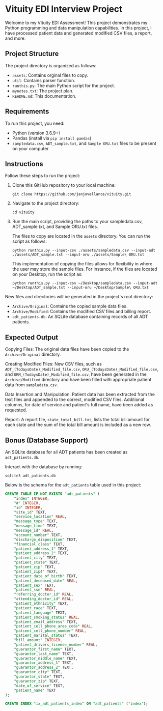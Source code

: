 # Vituity EDI Interview Project

Welcome to my Vituity EDI Assessment! This project demonstrates my Python programming and data manipulation capabilities. In this project, I have processed patient data and generated modified CSV files, a report, and more.

## Project Structure

The project directory is organized as follows:

-   `assets`: Contains orginal files to copy.
-   `util`: Contains parser function.
-   `runthis.py`: The main Python script for the project.
-   `mynotes.txt`: The project plan.
-   `README.md`: This documentation.

## Requirements

To run this project, you need:

-   Python (version 3.6.9+)
-   Pandas (install via `pip install pandas`)
-   `sampledata.csv`, `ADT_sample.txt`, and `Sample ORU.txt` files to be present on your computer

## Instructions

Follow these steps to run the project:

1. Clone this GitHub repository to your local machine:

    ```
    git clone https://github.com/janjovellanos/vituity.git
    ```

2. Navigate to the project directory:

    ```
    cd vituity
    ```

3. Run the main script, providing the paths to your sampledata.csv, ADT_sample.txt, and Sample ORU.txt files.

    The files to copy are located in the `assets` directory. You can run the script as follows:

    ```
    python runthis.py --input-csv ./assets/sampledata.csv --input-adt ./assets/ADT_sample.txt --input-oru ./assets/Sample\ ORU.txt
    ```

    This implementation of copying the files allows for flexibility in where the user may store the sample files.
    For instance, if the files are located on your Desktop, run the script as:

    ```
    python runthis.py --input-csv ~/Desktop/sampledata.csv --input-adt ~/Desktop/ADT_sample.txt --input-oru ~/Desktop/Sample\ ORU.txt
    ```

New files and directories will be generated in the project's root directory:

-   `Archive/Original`: Contains the copied sample data files.
-   `Archive/Modified`: Contains the modified CSV files and billing report.
-   `adt_patients.db`: An SQLite database containing records of all ADT patients.

## Expected Output

Copying Files: The original data files have been copied to the `Archive/Original` directory.

Creating Modified Files: New CSV files, such as `ADT_(TodaysDate)_Modified_file.csv`, `ORU_(TodaysDate)_Modified_file.csv`, and `ORM_(TodaysDate)_Modified_file.csv`, have been generated in the `Archive/Modified` directory and have been filled with appropriate patient data from `sampledata.csv`.

Data Insertion and Manipulation: Patient data has been extracted from the text files and appended to the correct, modified CSV files. Additional columns, for date of service and patient's full name, have been added as requested.

Report: A report file, `state_total_bill.txt`, lists the total bill amount for each state and the sum of the total bill amount is included as a new row.

## Bonus (Database Support)

An SQLite database for all ADT patients has been created as `adt_patients.db`.

Interact with the database by running:

    sqlite3 adt_patients.db

Below is the schema for the `adt_patients` table used in this project:

```sql
CREATE TABLE IF NOT EXISTS "adt_patients" (
    "index" INTEGER,
    "#" INTEGER,
    "id" INTEGER,
    "site_id" TEXT,
    "service_location" REAL,
    "message_type" TEXT,
    "message_time" TEXT,
    "message_id" REAL,
    "account_number" TEXT,
    "discharge_disposition" TEXT,
    "financial_class" TEXT,
    "patient_address_1" TEXT,
    "patient_address_2" TEXT,
    "patient_city" TEXT,
    "patient_state" TEXT,
    "patient_zip" TEXT,
    "patient_zip4" TEXT,
    "patient_date_of_birth" TEXT,
    "patient_deceased_date" REAL,
    "patient_sex" TEXT,
    "patient_ssn" REAL,
    "referring_doctor_id" REAL,
    "attending_doctor_id" REAL,
    "patient_ethnicity" TEXT,
    "patient_race" TEXT,
    "patient_language" TEXT,
    "patient_smoking_status" REAL,
    "patient_email_address" TEXT,
    "patient_cell_phone_area_code" REAL,
    "patient_cell_phone_number" REAL,
    "patient_marital_status" TEXT,
    "bill_amount" INTEGER,
    "patient_drivers_license_number" REAL,
    "guarantor_first_name" TEXT,
    "guarantor_last_name" TEXT,
    "guarantor_middle_name" TEXT,
    "guarantor_address_1" TEXT,
    "guarantor_address_2" TEXT,
    "guarantor_city" TEXT,
    "guarantor_state" TEXT,
    "guarantor_zip" TEXT,
    "date_of_service" TEXT,
    "patient_name" TEXT
);

CREATE INDEX "ix_adt_patients_index" ON "adt_patients" ("index");
```
